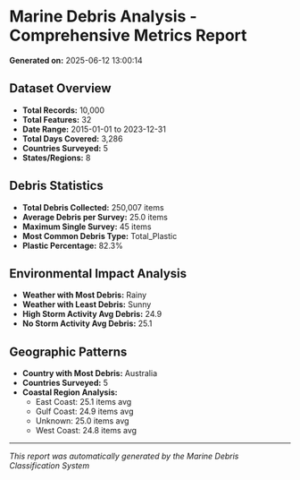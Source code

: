 # Marine Debris Analysis - Comprehensive Metrics Report

**Generated on:** 2025-06-12 13:00:14

## Dataset Overview
- **Total Records:** 10,000
- **Total Features:** 32
- **Date Range:** 2015-01-01 to 2023-12-31
- **Total Days Covered:** 3,286
- **Countries Surveyed:** 5
- **States/Regions:** 8

## Debris Statistics
- **Total Debris Collected:** 250,007 items
- **Average Debris per Survey:** 25.0 items
- **Maximum Single Survey:** 45 items
- **Most Common Debris Type:** Total_Plastic
- **Plastic Percentage:** 82.3%

## Environmental Impact Analysis
- **Weather with Most Debris:** Rainy
- **Weather with Least Debris:** Sunny
- **High Storm Activity Avg Debris:** 24.9
- **No Storm Activity Avg Debris:** 25.1

## Geographic Patterns
- **Country with Most Debris:** Australia
- **Countries Surveyed:** 5
- **Coastal Region Analysis:**
  - East Coast: 25.1 items avg
  - Gulf Coast: 24.9 items avg
  - Unknown: 25.0 items avg
  - West Coast: 24.8 items avg

---
*This report was automatically generated by the Marine Debris Classification System*
